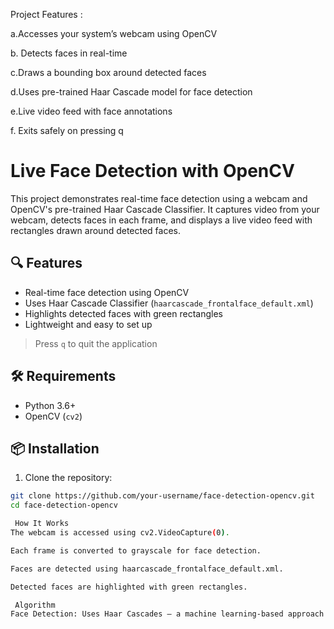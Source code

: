 Project Features :

a.Accesses your system’s webcam using OpenCV

b. Detects faces in real-time

c.Draws a bounding box around detected faces

d.Uses pre-trained Haar Cascade model for face detection

e.Live video feed with face annotations

f. Exits safely on pressing q

# Live Face Detection with OpenCV

This project demonstrates real-time face detection using a webcam and OpenCV's pre-trained Haar Cascade Classifier. It captures video from your webcam, detects faces in each frame, and displays a live video feed with rectangles drawn around detected faces.

## 🔍 Features

- Real-time face detection using OpenCV
- Uses Haar Cascade Classifier (`haarcascade_frontalface_default.xml`)
- Highlights detected faces with green rectangles
- Lightweight and easy to set up


> Press `q` to quit the application

## 🛠️ Requirements

- Python 3.6+
- OpenCV (`cv2`)

## 📦 Installation

1. Clone the repository:

```bash
git clone https://github.com/your-username/face-detection-opencv.git
cd face-detection-opencv

 How It Works
The webcam is accessed using cv2.VideoCapture(0).

Each frame is converted to grayscale for face detection.

Faces are detected using haarcascade_frontalface_default.xml.

Detected faces are highlighted with green rectangles.

 Algorithm
Face Detection: Uses Haar Cascades – a machine learning-based approach where a cascade function is trained from a set of positive and negative images.


